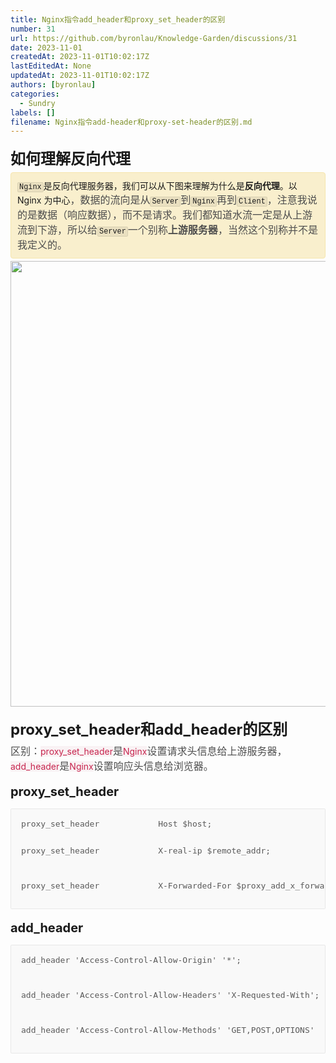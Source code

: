 ```yaml
---
title: Nginx指令add_header和proxy_set_header的区别
number: 31
url: https://github.com/byronlau/Knowledge-Garden/discussions/31
date: 2023-11-01
createdAt: 2023-11-01T10:02:17Z
lastEditedAt: None
updatedAt: 2023-11-01T10:02:17Z
authors: [byronlau]
categories: 
  - Sundry
labels: []
filename: Nginx指令add-header和proxy-set-header的区别.md
---
```


<p><ne-clipboard data="%7B%22type%22%3A%22fragment%22%2C%22name%22%3A%22%23fragment%22%2C%22children%22%3A%5B%7B%22type%22%3A%22element%22%2C%22id%22%3A%22kiFJG%22%2C%22name%22%3A%22h2%22%2C%22attrs%22%3A%7B%7D%2C%22children%22%3A%5B%7B%22type%22%3A%22text%22%2C%22id%22%3A%22ue791e100%22%2C%22name%22%3A%22%23text%22%2C%22attrs%22%3A%7B%7D%2C%22data%22%3A%22%E5%A6%82%E4%BD%95%E7%90%86%E8%A7%A3%E5%8F%8D%E5%90%91%E4%BB%A3%E7%90%86%22%7D%5D%7D%2C%7B%22type%22%3A%22element%22%2C%22id%22%3A%22u4137efc4%22%2C%22name%22%3A%22alertHole%22%2C%22attrs%22%3A%7B%7D%2C%22children%22%3A%5B%7B%22type%22%3A%22element%22%2C%22id%22%3A%22u2e0ffa6c%22%2C%22name%22%3A%22alert%22%2C%22attrs%22%3A%7B%22type%22%3A%22warning%22%7D%2C%22children%22%3A%5B%7B%22type%22%3A%22element%22%2C%22id%22%3A%22u90aae73e%22%2C%22name%22%3A%22p%22%2C%22attrs%22%3A%7B%7D%2C%22children%22%3A%5B%7B%22type%22%3A%22element%22%2C%22id%22%3A%22udb3536ac%22%2C%22name%22%3A%22code%22%2C%22attrs%22%3A%7B%7D%2C%22children%22%3A%5B%7B%22type%22%3A%22text%22%2C%22id%22%3A%22u9387922f%22%2C%22name%22%3A%22%23text%22%2C%22attrs%22%3A%7B%7D%2C%22data%22%3A%22Nginx%22%7D%5D%7D%2C%7B%22type%22%3A%22text%22%2C%22id%22%3A%22u78d2d926%22%2C%22name%22%3A%22%23text%22%2C%22attrs%22%3A%7B%7D%2C%22data%22%3A%22%E6%98%AF%E5%8F%8D%E5%90%91%E4%BB%A3%E7%90%86%E6%9C%8D%E5%8A%A1%E5%99%A8%EF%BC%8C%E6%88%91%E4%BB%AC%E5%8F%AF%E4%BB%A5%E4%BB%8E%E4%B8%8B%E5%9B%BE%E6%9D%A5%E7%90%86%E8%A7%A3%E4%B8%BA%E4%BB%80%E4%B9%88%E6%98%AF%22%7D%2C%7B%22type%22%3A%22text%22%2C%22id%22%3A%22u355f8a39%22%2C%22name%22%3A%22%23text%22%2C%22attrs%22%3A%7B%22bold%22%3Atrue%7D%2C%22data%22%3A%22%E5%8F%8D%E5%90%91%E4%BB%A3%E7%90%86%22%7D%2C%7B%22type%22%3A%22text%22%2C%22id%22%3A%22u89d1f848%22%2C%22name%22%3A%22%23text%22%2C%22attrs%22%3A%7B%7D%2C%22data%22%3A%22%E3%80%82%E4%BB%A5Nginx%20%E4%B8%BA%E4%B8%AD%E5%BF%83%22%7D%2C%7B%22type%22%3A%22text%22%2C%22id%22%3A%22u3aec8289%22%2C%22name%22%3A%22%23text%22%2C%22attrs%22%3A%7B%22color%22%3A%22rgb(77%2C%2077%2C%2077)%22%2C%22fontsize%22%3A16%7D%2C%22data%22%3A%22%EF%BC%8C%E6%95%B0%E6%8D%AE%E7%9A%84%E6%B5%81%E5%90%91%E6%98%AF%E4%BB%8E%22%7D%2C%7B%22type%22%3A%22element%22%2C%22id%22%3A%22u12786e51%22%2C%22name%22%3A%22code%22%2C%22attrs%22%3A%7B%7D%2C%22children%22%3A%5B%7B%22type%22%3A%22text%22%2C%22id%22%3A%22u8292b454%22%2C%22name%22%3A%22%23text%22%2C%22attrs%22%3A%7B%7D%2C%22data%22%3A%22Server%22%7D%5D%7D%2C%7B%22type%22%3A%22text%22%2C%22id%22%3A%22u79caf0d9%22%2C%22name%22%3A%22%23text%22%2C%22attrs%22%3A%7B%22color%22%3A%22rgb(77%2C%2077%2C%2077)%22%2C%22fontsize%22%3A16%7D%2C%22data%22%3A%22%E5%88%B0%22%7D%2C%7B%22type%22%3A%22element%22%2C%22id%22%3A%22u430243f8%22%2C%22name%22%3A%22code%22%2C%22attrs%22%3A%7B%7D%2C%22children%22%3A%5B%7B%22type%22%3A%22text%22%2C%22id%22%3A%22uc37ec163%22%2C%22name%22%3A%22%23text%22%2C%22attrs%22%3A%7B%7D%2C%22data%22%3A%22Nginx%22%7D%5D%7D%2C%7B%22type%22%3A%22text%22%2C%22id%22%3A%22u80dadd0c%22%2C%22name%22%3A%22%23text%22%2C%22attrs%22%3A%7B%22color%22%3A%22rgb(77%2C%2077%2C%2077)%22%2C%22fontsize%22%3A16%7D%2C%22data%22%3A%22%E5%86%8D%E5%88%B0%22%7D%2C%7B%22type%22%3A%22element%22%2C%22id%22%3A%22ue88f1c64%22%2C%22name%22%3A%22code%22%2C%22attrs%22%3A%7B%7D%2C%22children%22%3A%5B%7B%22type%22%3A%22text%22%2C%22id%22%3A%22ue4f4e1dc%22%2C%22name%22%3A%22%23text%22%2C%22attrs%22%3A%7B%7D%2C%22data%22%3A%22Client%22%7D%5D%7D%2C%7B%22type%22%3A%22text%22%2C%22id%22%3A%22uf61b37b6%22%2C%22name%22%3A%22%23text%22%2C%22attrs%22%3A%7B%22color%22%3A%22rgb(77%2C%2077%2C%2077)%22%2C%22fontsize%22%3A16%7D%2C%22data%22%3A%22%EF%BC%8C%E6%B3%A8%E6%84%8F%E6%88%91%E8%AF%B4%E7%9A%84%E6%98%AF%E6%95%B0%E6%8D%AE%EF%BC%88%E5%93%8D%E5%BA%94%E6%95%B0%E6%8D%AE%EF%BC%89%EF%BC%8C%E8%80%8C%E4%B8%8D%E6%98%AF%E8%AF%B7%E6%B1%82%E3%80%82%E6%88%91%E4%BB%AC%E9%83%BD%E7%9F%A5%E9%81%93%E6%B0%B4%E6%B5%81%E4%B8%80%E5%AE%9A%E6%98%AF%E4%BB%8E%E4%B8%8A%E6%B8%B8%E6%B5%81%E5%88%B0%E4%B8%8B%E6%B8%B8%EF%BC%8C%E6%89%80%E4%BB%A5%E7%BB%99%22%7D%2C%7B%22type%22%3A%22element%22%2C%22id%22%3A%22uab8d5dbb%22%2C%22name%22%3A%22code%22%2C%22attrs%22%3A%7B%7D%2C%22children%22%3A%5B%7B%22type%22%3A%22text%22%2C%22id%22%3A%22u8ce4c134%22%2C%22name%22%3A%22%23text%22%2C%22attrs%22%3A%7B%7D%2C%22data%22%3A%22Server%22%7D%5D%7D%2C%7B%22type%22%3A%22text%22%2C%22id%22%3A%22ud19d7170%22%2C%22name%22%3A%22%23text%22%2C%22attrs%22%3A%7B%22color%22%3A%22rgb(77%2C%2077%2C%2077)%22%2C%22fontsize%22%3A16%7D%2C%22data%22%3A%22%E4%B8%80%E4%B8%AA%E5%88%AB%E7%A7%B0%22%7D%2C%7B%22type%22%3A%22text%22%2C%22id%22%3A%22u715c2dc0%22%2C%22name%22%3A%22%23text%22%2C%22attrs%22%3A%7B%22bold%22%3Atrue%2C%22color%22%3A%22rgb(77%2C%2077%2C%2077)%22%2C%22fontsize%22%3A16%7D%2C%22data%22%3A%22%E4%B8%8A%E6%B8%B8%E6%9C%8D%E5%8A%A1%E5%99%A8%22%7D%2C%7B%22type%22%3A%22text%22%2C%22id%22%3A%22u80a297c4%22%2C%22name%22%3A%22%23text%22%2C%22attrs%22%3A%7B%22color%22%3A%22rgb(77%2C%2077%2C%2077)%22%2C%22fontsize%22%3A16%7D%2C%22data%22%3A%22%EF%BC%8C%E5%BD%93%E7%84%B6%E8%BF%99%E4%B8%AA%E5%88%AB%E7%A7%B0%E5%B9%B6%E4%B8%8D%E6%98%AF%E6%88%91%E5%AE%9A%E4%B9%89%E7%9A%84%E3%80%82%22%7D%5D%7D%5D%7D%5D%7D%2C%7B%22type%22%3A%22element%22%2C%22id%22%3A%22u4607a1a2%22%2C%22name%22%3A%22p%22%2C%22attrs%22%3A%7B%7D%2C%22children%22%3A%5B%7B%22type%22%3A%22card%22%2C%22id%22%3A%22uff575f1c%22%2C%22name%22%3A%22image%22%2C%22attrs%22%3A%7B%22value%22%3A%7B%22src%22%3A%22https%3A%2F%2Fcdn.nlark.com%2Fyuque%2F0%2F2023%2Fpng%2F28895228%2F1680944976293-eab49c1d-9345-404b-8bda-c7e779c71372.png%22%2C%22original%22%3A%7B%22type%22%3A%22binary%22%2C%22from%22%3A%22paste%22%2C%22ratio%22%3A1%2C%22width%22%3A713%2C%22height%22%3A147%7D%2C%22name%22%3A%227018111d12f1a8ee9f39c4265f1b1f50_20190709170853778.png%22%2C%22size%22%3A12092%2C%22width%22%3A713%2C%22status%22%3A%22done%22%2C%22style%22%3A%22none%22%2C%22taskId%22%3A%22u492dbf2d-9d18-4096-910c-998550993c1%22%2C%22clientId%22%3A%22ue261260a-ade7-4%22%2C%22linkExternal%22%3Atrue%2C%22ocr%22%3A%5B%7B%22x%22%3A48.48556%2C%22y%22%3A20.990839%2C%22width%22%3A53.341280000000005%2C%22height%22%3A18.464070999999997%2C%22text%22%3A%22%E6%B5%8F%E8%A7%88%E5%99%A8%22%7D%2C%7B%22x%22%3A617.34467%2C%22y%22%3A21.103647%2C%22width%22%3A38.8186300000001%2C%22height%22%3A20.900913%2C%22text%22%3A%22%E4%B8%8A%E6%B8%B8%22%7D%2C%7B%22x%22%3A321.44583%2C%22y%22%3A22.04671%2C%22width%22%3A69.04354999999998%2C%22height%22%3A16.662705%2C%22text%22%3A%22%E5%8F%8D%E5%90%91%E4%BB%A3%E7%90%86%22%7D%2C%7B%22x%22%3A484.556%2C%22y%22%3A67.769455%2C%22width%22%3A24.91973999999999%2C%22height%22%3A13.781565%2C%22text%22%3A%22%E8%AF%B7%E6%B1%82%22%7D%2C%7B%22x%22%3A204.07631%2C%22y%22%3A67.81812%2C%22width%22%3A25.744589999999988%2C%22height%22%3A13.451205000000002%2C%22text%22%3A%22%E8%AF%B7%E6%B1%82%22%7D%2C%7B%22x%22%3A33.342457%2C%22y%22%3A73.66364%2C%22width%22%3A86.36493300000001%2C%22height%22%3A27.5882%2C%22text%22%3A%22CLIENT%22%7D%2C%7B%22x%22%3A312.92892%2C%22y%22%3A75.02933%2C%22width%22%3A88.39661000000001%2C%22height%22%3A31.4495%2C%22text%22%3A%22NGINX%22%7D%2C%7B%22x%22%3A586.7691%2C%22y%22%3A75.32682%2C%22width%22%3A98.0874%2C%22height%22%3A27.436459999999997%2C%22text%22%3A%22SERVER%22%7D%2C%7B%22x%22%3A478.8761%2C%22y%22%3A96.59381%2C%22width%22%3A26.136799999999994%2C%22height%22%3A11.670593999999994%2C%22text%22%3A%22%E5%93%8D%E5%BA%94%22%7D%2C%7B%22x%22%3A198.82335%2C%22y%22%3A97.12662%2C%22width%22%3A25.845609999999994%2C%22height%22%3A11.286596000000003%2C%22text%22%3A%22%E5%93%8D%E5%BA%94%22%7D%5D%2C%22search%22%3A%22%E6%B5%8F%E8%A7%88%E5%99%A8%20%E4%B8%8A%E6%B8%B8%20%E5%8F%8D%E5%90%91%E4%BB%A3%E7%90%86%20%E8%AF%B7%E6%B1%82%20%E8%AF%B7%E6%B1%82%20CLIENT%20NGINX%20SERVER%20%E5%93%8D%E5%BA%94%20%E5%93%8D%E5%BA%94%22%2C%22crop%22%3A%5B0%2C0%2C1%2C1%5D%2C%22showTitle%22%3Afalse%2C%22title%22%3A%22%22%2C%22rotation%22%3A0%2C%22averageHue%22%3A%22%23c9daea%22%2C%22__spacing%22%3A%22both%22%7D%2C%22cardType%22%3A%22inline%22%7D%2C%22cardType%22%3A%22inline%22%7D%5D%7D%2C%7B%22type%22%3A%22element%22%2C%22id%22%3A%22Y9Hgv%22%2C%22name%22%3A%22h2%22%2C%22attrs%22%3A%7B%7D%2C%22children%22%3A%5B%7B%22type%22%3A%22text%22%2C%22id%22%3A%22uc3645d63%22%2C%22name%22%3A%22%23text%22%2C%22attrs%22%3A%7B%7D%2C%22data%22%3A%22proxy_set_header%E5%92%8Cadd_header%E7%9A%84%E5%8C%BA%E5%88%AB%22%7D%5D%7D%2C%7B%22type%22%3A%22element%22%2C%22id%22%3A%22u0f5e9c8e%22%2C%22name%22%3A%22p%22%2C%22attrs%22%3A%7B%7D%2C%22children%22%3A%5B%7B%22type%22%3A%22text%22%2C%22id%22%3A%22uf280cd17%22%2C%22name%22%3A%22%23text%22%2C%22attrs%22%3A%7B%22color%22%3A%22rgb(77%2C%2077%2C%2077)%22%2C%22fontsize%22%3A16%7D%2C%22data%22%3A%22%E5%8C%BA%E5%88%AB%EF%BC%9A%22%7D%2C%7B%22type%22%3A%22text%22%2C%22id%22%3A%22u22e3e5a6%22%2C%22name%22%3A%22%23text%22%2C%22attrs%22%3A%7B%22color%22%3A%22rgb(199%2C%2037%2C%2078)%22%2C%22bgColor%22%3A%22rgb(249%2C%20242%2C%20244)%22%2C%22fontsize%22%3A14%7D%2C%22data%22%3A%22proxy_set_header%22%7D%2C%7B%22type%22%3A%22text%22%2C%22id%22%3A%22ufdc3ccaf%22%2C%22name%22%3A%22%23text%22%2C%22attrs%22%3A%7B%22color%22%3A%22rgb(77%2C%2077%2C%2077)%22%2C%22fontsize%22%3A16%7D%2C%22data%22%3A%22%E6%98%AF%22%7D%2C%7B%22type%22%3A%22text%22%2C%22id%22%3A%22ue1f76e0d%22%2C%22name%22%3A%22%23text%22%2C%22attrs%22%3A%7B%22color%22%3A%22rgb(199%2C%2037%2C%2078)%22%2C%22bgColor%22%3A%22rgb(249%2C%20242%2C%20244)%22%2C%22fontsize%22%3A14%7D%2C%22data%22%3A%22Nginx%22%7D%2C%7B%22type%22%3A%22text%22%2C%22id%22%3A%22ude535990%22%2C%22name%22%3A%22%23text%22%2C%22attrs%22%3A%7B%22color%22%3A%22rgb(77%2C%2077%2C%2077)%22%2C%22fontsize%22%3A16%7D%2C%22data%22%3A%22%E8%AE%BE%E7%BD%AE%E8%AF%B7%E6%B1%82%E5%A4%B4%E4%BF%A1%E6%81%AF%E7%BB%99%E4%B8%8A%E6%B8%B8%E6%9C%8D%E5%8A%A1%E5%99%A8%EF%BC%8C%22%7D%2C%7B%22type%22%3A%22text%22%2C%22id%22%3A%22u79bb5a51%22%2C%22name%22%3A%22%23text%22%2C%22attrs%22%3A%7B%22color%22%3A%22rgb(199%2C%2037%2C%2078)%22%2C%22bgColor%22%3A%22rgb(249%2C%20242%2C%20244)%22%2C%22fontsize%22%3A14%7D%2C%22data%22%3A%22add_header%22%7D%2C%7B%22type%22%3A%22text%22%2C%22id%22%3A%22ud02b8e30%22%2C%22name%22%3A%22%23text%22%2C%22attrs%22%3A%7B%22color%22%3A%22rgb(77%2C%2077%2C%2077)%22%2C%22fontsize%22%3A16%7D%2C%22data%22%3A%22%E6%98%AF%22%7D%2C%7B%22type%22%3A%22text%22%2C%22id%22%3A%22u7e012fd4%22%2C%22name%22%3A%22%23text%22%2C%22attrs%22%3A%7B%22color%22%3A%22rgb(199%2C%2037%2C%2078)%22%2C%22bgColor%22%3A%22rgb(249%2C%20242%2C%20244)%22%2C%22fontsize%22%3A14%7D%2C%22data%22%3A%22Nginx%22%7D%2C%7B%22type%22%3A%22text%22%2C%22id%22%3A%22ub665650f%22%2C%22name%22%3A%22%23text%22%2C%22attrs%22%3A%7B%22color%22%3A%22rgb(77%2C%2077%2C%2077)%22%2C%22fontsize%22%3A16%7D%2C%22data%22%3A%22%E8%AE%BE%E7%BD%AE%E5%93%8D%E5%BA%94%E5%A4%B4%E4%BF%A1%E6%81%AF%E7%BB%99%E6%B5%8F%E8%A7%88%E5%99%A8%E3%80%82%22%7D%5D%7D%2C%7B%22type%22%3A%22element%22%2C%22id%22%3A%22pHM0n%22%2C%22name%22%3A%22h3%22%2C%22attrs%22%3A%7B%7D%2C%22children%22%3A%5B%7B%22type%22%3A%22text%22%2C%22id%22%3A%22u398ee005%22%2C%22name%22%3A%22%23text%22%2C%22attrs%22%3A%7B%7D%2C%22data%22%3A%22proxy_set_header%22%7D%5D%7D%2C%7B%22type%22%3A%22element%22%2C%22id%22%3A%22ue685e1ff%22%2C%22name%22%3A%22hole%22%2C%22attrs%22%3A%7B%7D%2C%22children%22%3A%5B%7B%22type%22%3A%22card%22%2C%22id%22%3A%22ztSrg%22%2C%22name%22%3A%22codeblock%22%2C%22attrs%22%3A%7B%22value%22%3A%7B%22mode%22%3A%22nginx%22%2C%22code%22%3A%22proxy_set_header%20%20%20%20%20%20%20%20%20%20%20%20Host%20%24host%3B%5Cnproxy_set_header%20%20%20%20%20%20%20%20%20%20%20%20X-real-ip%20%24remote_addr%3B%5Cnproxy_set_header%20%20%20%20%20%20%20%20%20%20%20%20X-Forwarded-For%20%24proxy_add_x_forwarded_for%3B%22%2C%22autoWrap%22%3Afalse%2C%22lineNumbers%22%3Atrue%2C%22heightLimit%22%3Atrue%2C%22collapsed%22%3Afalse%2C%22hideToolbar%22%3Afalse%2C%22name%22%3A%22%22%2C%22tabSize%22%3Anull%2C%22indentWithTab%22%3Afalse%2C%22lightLines%22%3A%5B%5D%2C%22foldLines%22%3A%5B%5D%2C%22theme%22%3A%22One%20Dark%20Pro%22%2C%22__spacing%22%3A%22both%22%7D%2C%22cardType%22%3A%22block%22%7D%2C%22cardType%22%3A%22block%22%7D%5D%7D%2C%7B%22type%22%3A%22element%22%2C%22id%22%3A%22KYITZ%22%2C%22name%22%3A%22h3%22%2C%22attrs%22%3A%7B%7D%2C%22children%22%3A%5B%7B%22type%22%3A%22text%22%2C%22id%22%3A%22ub380940a%22%2C%22name%22%3A%22%23text%22%2C%22attrs%22%3A%7B%7D%2C%22data%22%3A%22add_header%22%7D%5D%7D%2C%7B%22type%22%3A%22element%22%2C%22id%22%3A%22ub5406bf0%22%2C%22name%22%3A%22hole%22%2C%22attrs%22%3A%7B%7D%2C%22children%22%3A%5B%7B%22type%22%3A%22card%22%2C%22id%22%3A%22as1mf%22%2C%22name%22%3A%22codeblock%22%2C%22attrs%22%3A%7B%22value%22%3A%7B%22mode%22%3A%22nginx%22%2C%22code%22%3A%22add_header%20&#39;Access-Control-Allow-Origin&#39;%20&#39;*&#39;%3B%5Cnadd_header%20&#39;Access-Control-Allow-Headers&#39;%20&#39;X-Requested-With&#39;%3B%5Cnadd_header%20&#39;Access-Control-Allow-Methods&#39;%20&#39;GET%2CPOST%2COPTIONS&#39;%22%2C%22autoWrap%22%3Afalse%2C%22lineNumbers%22%3Atrue%2C%22heightLimit%22%3Atrue%2C%22collapsed%22%3Afalse%2C%22hideToolbar%22%3Afalse%2C%22name%22%3A%22%22%2C%22tabSize%22%3Anull%2C%22indentWithTab%22%3Afalse%2C%22lightLines%22%3A%5B%5D%2C%22foldLines%22%3A%5B%5D%2C%22theme%22%3A%22One%20Dark%20Pro%22%2C%22__spacing%22%3A%22both%22%7D%2C%22cardType%22%3A%22block%22%7D%2C%22cardType%22%3A%22block%22%7D%5D%7D%5D%2C%22attrs%22%3A%7B%7D%7D"></ne-clipboard></p><div class="lake-content" typography="classic"><h2 id="kiFJG" style="font-size: 24px; line-height: 32px; margin: 21px 0 5px 0"><span class="ne-text">如何理解反向代理</span></h2><div data-type="warning" class="ne-alert" style="border: 1px solid #F6E5AC; background-color: #F9EFCD; margin: 4px 0; padding: 10px; border-radius: 4px"><p id="u90aae73e" class="ne-p" style="margin-top: 0px; margin-bottom: 0px; padding: 0px; min-height: 24px;"><code class="ne-code" style="font-family: SFMono-Regular, Consolas, Liberation Mono, Menlo, Courier, monospace; background-color: rgba(0, 0, 0, 0.06); border: 1px solid rgba(0, 0, 0, 0.08); border-radius: 2px; padding: 0px 2px"><span class="ne-text">Nginx</span></code><span class="ne-text">是反向代理服务器，我们可以从下图来理解为什么是</span><strong>反向代理</strong><span class="ne-text">。以Nginx 为中心</span><span class="ne-text" style="color: #4D4D4D; font-size: 16px">，数据的流向是从</span><code class="ne-code" style="font-family: SFMono-Regular, Consolas, Liberation Mono, Menlo, Courier, monospace; background-color: rgba(0, 0, 0, 0.06); border: 1px solid rgba(0, 0, 0, 0.08); border-radius: 2px; padding: 0px 2px"><span class="ne-text">Server</span></code><span class="ne-text" style="color: #4D4D4D; font-size: 16px">到</span><code class="ne-code" style="font-family: SFMono-Regular, Consolas, Liberation Mono, Menlo, Courier, monospace; background-color: rgba(0, 0, 0, 0.06); border: 1px solid rgba(0, 0, 0, 0.08); border-radius: 2px; padding: 0px 2px"><span class="ne-text">Nginx</span></code><span class="ne-text" style="color: #4D4D4D; font-size: 16px">再到</span><code class="ne-code" style="font-family: SFMono-Regular, Consolas, Liberation Mono, Menlo, Courier, monospace; background-color: rgba(0, 0, 0, 0.06); border: 1px solid rgba(0, 0, 0, 0.08); border-radius: 2px; padding: 0px 2px"><span class="ne-text">Client</span></code><span class="ne-text" style="color: #4D4D4D; font-size: 16px">，注意我说的是数据（响应数据），而不是请求。我们都知道水流一定是从上游流到下游，所以给</span><code class="ne-code" style="font-family: SFMono-Regular, Consolas, Liberation Mono, Menlo, Courier, monospace; background-color: rgba(0, 0, 0, 0.06); border: 1px solid rgba(0, 0, 0, 0.08); border-radius: 2px; padding: 0px 2px"><span class="ne-text">Server</span></code><span class="ne-text" style="color: #4D4D4D; font-size: 16px">一个别称</span><strong><span class="ne-text" style="color: #4D4D4D; font-size: 16px">上游服务器</span></strong><span class="ne-text" style="color: #4D4D4D; font-size: 16px">，当然这个别称并不是我定义的。</span></p></div><p id="u4607a1a2" class="ne-p" style="margin-top: 0px; margin-bottom: 0px; padding: 0px; min-height: 24px;"><img src="https://cdn.nlark.com/yuque/0/2023/png/28895228/1680944976293-eab49c1d-9345-404b-8bda-c7e779c71372.png" width="713" id="uff575f1c" class="ne-image"/></p><h2 id="Y9Hgv" style="font-size: 24px; line-height: 32px; margin: 21px 0 5px 0"><span class="ne-text">proxy_set_header和add_header的区别</span></h2><p id="u0f5e9c8e" class="ne-p" style="margin-top: 0px; margin-bottom: 0px; padding: 0px; min-height: 24px;"><span class="ne-text" style="color: #4D4D4D; font-size: 16px">区别：</span><span class="ne-text" style="color: #C7254E; background-color: #F9F2F4;">proxy_set_header</span><span class="ne-text" style="color: #4D4D4D; font-size: 16px">是</span><span class="ne-text" style="color: #C7254E; background-color: #F9F2F4;">Nginx</span><span class="ne-text" style="color: #4D4D4D; font-size: 16px">设置请求头信息给上游服务器，</span><span class="ne-text" style="color: #C7254E; background-color: #F9F2F4;">add_header</span><span class="ne-text" style="color: #4D4D4D; font-size: 16px">是</span><span class="ne-text" style="color: #C7254E; background-color: #F9F2F4;">Nginx</span><span class="ne-text" style="color: #4D4D4D; font-size: 16px">设置响应头信息给浏览器。</span></p><h3 id="pHM0n" style="font-size: 20; line-height: 28px; margin: 16px 0 5px 0"><span class="ne-text">proxy_set_header</span></h3><pre data-language="nginx" id="ztSrg" class="ne-codeblock language-nginx" style="border: 1px solid rgb(232, 232, 232); border-radius: 2px; background-color: rgb(249, 249, 249); padding: 16px; font-size: 13px; color: rgb(89, 89, 89);">proxy_set_header&nbsp;&nbsp;&nbsp;&nbsp;&nbsp;&nbsp;&nbsp;&nbsp;&nbsp;&nbsp;&nbsp;&nbsp;Host&nbsp;$host;

proxy_set_header&nbsp;&nbsp;&nbsp;&nbsp;&nbsp;&nbsp;&nbsp;&nbsp;&nbsp;&nbsp;&nbsp;&nbsp;X-real-ip&nbsp;$remote_addr;

proxy_set_header&nbsp;&nbsp;&nbsp;&nbsp;&nbsp;&nbsp;&nbsp;&nbsp;&nbsp;&nbsp;&nbsp;&nbsp;X-Forwarded-For&nbsp;$proxy_add_x_forwarded_for;</pre><h3 id="KYITZ" style="font-size: 20; line-height: 28px; margin: 16px 0 5px 0"><span class="ne-text">add_header</span></h3><pre data-language="nginx" id="as1mf" class="ne-codeblock language-nginx" style="border: 1px solid rgb(232, 232, 232); border-radius: 2px; background-color: rgb(249, 249, 249); padding: 16px; font-size: 13px; color: rgb(89, 89, 89);">add_header&nbsp;&#39;Access-Control-Allow-Origin&#39;&nbsp;&#39;*&#39;;

add_header&nbsp;&#39;Access-Control-Allow-Headers&#39;&nbsp;&#39;X-Requested-With&#39;;

add_header&nbsp;&#39;Access-Control-Allow-Methods&#39;&nbsp;&#39;GET,POST,OPTIONS&#39;</pre></div><p><br/></p>
<script src="https://giscus.app/client.js"
    data-repo="byronlau/Knowledge-Garden"
    data-repo-id="R_kgDOKkfaDQ"
    data-mapping="number"
    data-term="31"
    data-reactions-enabled="1"
    data-emit-metadata="0"
    data-input-position="bottom"
    data-theme="light"
    data-lang="zh-CN"
    crossorigin="anonymous"
    async>
</script>
        
